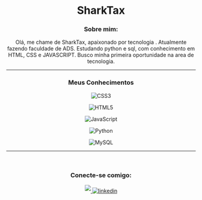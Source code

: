 <div align='center'>

# SharkTax

### Sobre mim:


Olá, me chame de SharkTax, apaixonado por tecnologia . Atualmente fazendo faculdade de ADS. Estudando python e sql, com conhecimento em HTML, CSS e JAVASCRIPT. Busco minha primeira oportunidade na area de tecnologia.

--- 

### Meus Conhecimentos

![CSS3](https://img.shields.io/badge/css3-%231572B6.svg?style=for-the-badge&logo=css3&logoColor=white)

![HTML5](https://img.shields.io/badge/html5-%23E34F26.svg?style=for-the-badge&logo=html5&logoColor=white)

![JavaScript](https://img.shields.io/badge/javascript-%23323330.svg?style=for-the-badge&logo=javascript&logoColor=%23F7DF1E)

![Python](https://img.shields.io/badge/python-3670A0?style=for-the-badge&logo=python&logoColor=ffdd54)

![MySQL](https://img.shields.io/badge/mysql-%2300f.svg?style=for-the-badge&logo=mysql&logoColor=white)

---

<div style='display: inline_block'><br>

### Conecte-se comigo:

<a href="victorm.pinheiro15@gmail.com" target="_blank">
<img src="https://img.shields.io/badge/gmail:  victorm.pinheiro15@gmail.com-%23EA4335.svg?style=for-the-badge&logo=gmail&logoColor=white" t=mail style="margin-bottom: 5px;" />
</a>


<a href="https://www.linkedin.com/in/victor-pinheiro-709823237/" target="_blank">
<img src="https://img.shields.io/badge/linkedin:  Victor Maciel Pinheiro-%2300acee.svg?color=405DE6&style=for-the-badge&logo=linkedin&logoColor=white" alt=linkedin style="margin-bottom: 5px;"/>
</a>
